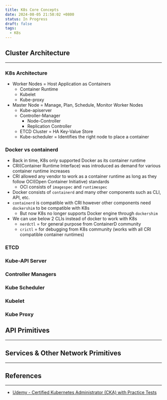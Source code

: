```yaml
---
title: K8s Core Concepts
date: 2024-08-05 21:58:02 +0800
status: In Progress
draft: false
tags:
  - K8s
---
```

## Cluster Architecture
---
### K8s Architecture
- Worker Nodes = Host Application as Containers
	- Container Runtime
	- Kubelet
	- Kube-proxy
- Master Node = Manage, Plan, Schedule, Monitor Worker Nodes
	- Kube-apiserver
	- Controller-Manager
		- Node-Controller
		- Replication Controller
	- ETCD Cluster = HA Key-Value Store
	- Kube-scheduler = Identifies the right node to place a container

### Docker vs containerd
- Back in time, K8s only supported Docker as its container runtime
- CRI(Container Runtime Interface) was introduced as demand for various container runtime increases
- CRI allowed any vendor to work as a container runtime as long as they follow OCI(Open Container Initiative) standards
	- OCI consists of `imagespec` and `runtimespec`
- Docker consists of `containerd` and many other components such as CLI, API, etc.
- `containerd` is compatible with CRI however other components need `dockershim` to be compatible with K8s
	- But now K8s no longer supports Docker engine through `dockershim`
- We can use below 2 CLIs instead of docker to work with K8s
	- `nerdctl` = for general purpose from ContainerD community
	- `crictl` = for debugging from K8s community (works with all CRI compatible container runtimes)

### ETCD


### Kube-API Server


### Controller Managers


### Kube Scheduler


### Kubelet


### Kube Proxy


## API Primitives
---


## Services & Other Network Primitives
---


## References
---
- [Udemy - Certified Kubernetes Administrator (CKA) with Practice Tests](https://www.udemy.com/course/certified-kubernetes-administrator-with-practice-tests/)
